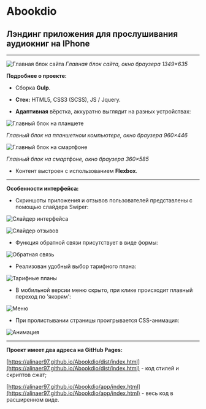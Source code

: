 # Abookdio

## Лэндинг приложения для прослушивания аудиокниг на IPhone

***

![Главная блок сайта](/readme-img/main-page.png)
_Главная блок сайта, окно браузера 1349×635_

__Подробнее о проекте:__

* Сборка __Gulp__.

* __Стек:__ HTML5, CSS3 (SCSS), JS / Jquery.

* __Адаптивная__ вёрстка, аккуратно выглядит на разных устройствах:

![Главный блок на планшете](/readme-img/main-tablet.png)

_Главный блок на планшетном компьютере, окно браузера 960×446_

![Главный блок на смартфоне](/readme-img/main-mobile.png)

_Главный блок на смартфоне, окно браузера 360×585_

* Контент выстроен с использованием __Flexbox__.

***

__Особенности интерфейса:__

* Скриншоты приложения и отзывов пользователей представлены с помощью слайдера Swiper:

![Слайдер интерфейса](/readme-img/interface.png)

![Слайдер отзывов](/readme-img/feedbacks.png)

* Функция обратной связи присутствует в виде формы:

![Обратная связь](/readme-img/form.png)


* Реализован удобный выбор тарифного плана:

![Тарифные планы](/readme-img/plans.png)

* В мобильной версии меню скрыто, при клике происходит плавный переход по 'якорям': 

![Меню](/readme-img/menu.png)

* При пролистывании страницы проигрывается CSS-анимация:

![Анимация](/readme-img/animation.gif)

***

__Проект имеет два адреса на GitHub Pages:__

[https://alinaer97.github.io/Abookdio/dist/index.html](https://alinaer97.github.io/Abookdio/dist/index.html) - код стилей и скриптов сжат;

[https://alinaer97.github.io/Abookdio/app/index.html](https://alinaer97.github.io/Abookdio/app/index.html) - весь код в расширенном виде.